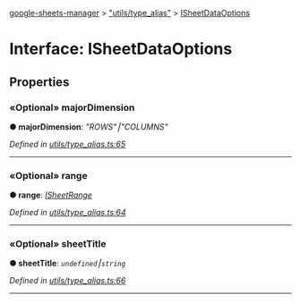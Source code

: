[google-sheets-manager](../README.md) > ["utils/type_alias"](../modules/_utils_type_alias_.md) > [ISheetDataOptions](../interfaces/_utils_type_alias_.isheetdataoptions.md)



# Interface: ISheetDataOptions


## Properties
<a id="majordimension"></a>

### «Optional» majorDimension

**●  majorDimension**:  *"ROWS"⎮"COLUMNS"* 

*Defined in [utils/type_alias.ts:65](https://github.com/AbdelrahmanRamadan/google-sheets-manager/blob/06574e0/src/utils/type_alias.ts#L65)*





___

<a id="range"></a>

### «Optional» range

**●  range**:  *[ISheetRange](_utils_type_alias_.isheetrange.md)* 

*Defined in [utils/type_alias.ts:64](https://github.com/AbdelrahmanRamadan/google-sheets-manager/blob/06574e0/src/utils/type_alias.ts#L64)*





___

<a id="sheettitle"></a>

### «Optional» sheetTitle

**●  sheetTitle**:  *`undefined`⎮`string`* 

*Defined in [utils/type_alias.ts:66](https://github.com/AbdelrahmanRamadan/google-sheets-manager/blob/06574e0/src/utils/type_alias.ts#L66)*





___



